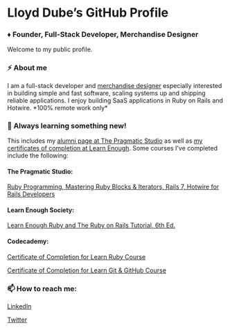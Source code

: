 # Lloyd Dube’s GitHub Profile
### ♦️ Founder, Full-Stack Developer, Merchandise Designer

<!--
**dubesoftware/dubesoftware** is a ✨ _special_ ✨ repository because its `README.md` (this file) appears on your GitHub profile.

Here are some ideas to get you started:

- 🔭 I’m currently working on ...
- 🌱 I’m currently learning ...
- 👯 I’m looking to collaborate on ...
- 🤔 I’m looking for help with ...
- 💬 Ask me about ...
- 📫 How to reach me: ...
- 😄 Pronouns: ...
- ⚡ Fun fact: ...
-->

Welcome to my public profile.

### ⚡ About me
I am a full-stack developer and [merchandise designer](https://gemologism.creator-spring.com/) especially interested in building simple and fast software, scaling systems up and shipping reliable applications. I enjoy building SaaS applications in Ruby on Rails and Hotwire. \*100% remote work only\*

### 🌱 Always learning something new!

This includes my [alumni page at The Pragmatic Studio](https://pragmaticstudio.com/alumni/dubesoftware) as well as [my certificates of completion at Learn Enough](https://www.learnenough.com/certificates/dubesoftware). Some courses I've completed include the following:

#### The Pragmatic Studio:
[Ruby Programming, Mastering Ruby Blocks & Iterators, Rails 7, Hotwire for Rails Developers](https://pragmaticstudio.com/alumni/dubesoftware)

#### Learn Enough Society:
[Learn Enough Ruby and The Ruby on Rails Tutorial, 6th Ed.](https://www.learnenough.com/certificates/dubesoftware)

#### Codecademy:
[Certificate of Completion for Learn Ruby Course](https://www.codecademy.com/profiles/dubesoftware/certificates/1c05e0382bc5681c824c4cbe85c126fd)

[Certificate of Completion for Learn Git & GitHub Course](https://www.codecademy.com/profiles/dubesoftware/certificates/a8ab218d5950c29861635cc0bf12fd13)

### 📫 How to reach me:
[LinkedIn](https://www.linkedin.com/in/dubesoftware/)

[Twitter](https://www.twitter.com/dubesoftware)
